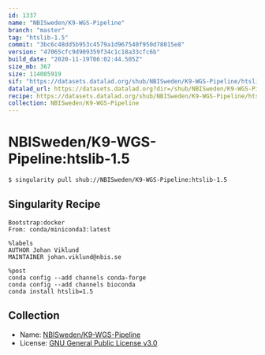 ```yaml
---
id: 1337
name: "NBISweden/K9-WGS-Pipeline"
branch: "master"
tag: "htslib-1.5"
commit: "3bc6c48dd5b953c4579a1d967540f950d78015e8"
version: "47065cfc9d909359f34c1c18a33cfc6b"
build_date: "2020-11-19T06:02:44.505Z"
size_mb: 367
size: 114085919
sif: "https://datasets.datalad.org/shub/NBISweden/K9-WGS-Pipeline/htslib-1.5/2020-11-19-3bc6c48d-47065cfc/47065cfc9d909359f34c1c18a33cfc6b.simg"
datalad_url: https://datasets.datalad.org?dir=/shub/NBISweden/K9-WGS-Pipeline/htslib-1.5/2020-11-19-3bc6c48d-47065cfc/
recipe: https://datasets.datalad.org/shub/NBISweden/K9-WGS-Pipeline/htslib-1.5/2020-11-19-3bc6c48d-47065cfc/Singularity
collection: NBISweden/K9-WGS-Pipeline
---
```


# NBISweden/K9-WGS-Pipeline:htslib-1.5

```bash
$ singularity pull shub://NBISweden/K9-WGS-Pipeline:htslib-1.5
```

## Singularity Recipe

```singularity
Bootstrap:docker
From: conda/miniconda3:latest

%labels
AUTHOR Johan Viklund
MAINTAINER johan.viklund@nbis.se

%post
conda config --add channels conda-forge
conda config --add channels bioconda
conda install htslib=1.5
```

## Collection

 - Name: [NBISweden/K9-WGS-Pipeline](https://github.com/NBISweden/K9-WGS-Pipeline)
 - License: [GNU General Public License v3.0](https://api.github.com/licenses/gpl-3.0)

